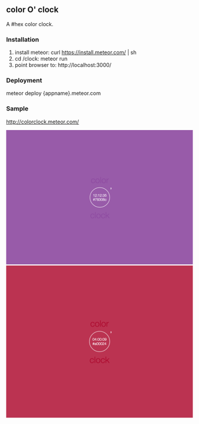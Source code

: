 ## color O' clock
A #hex color clock.

### Installation 
1. install meteor: curl https://install.meteor.com/ | sh
2. cd /clock: meteor run
3. point browser to: http://localhost:3000/

### Deployment
meteor deploy {appname}.meteor.com

### Sample
http://colorclock.meteor.com/

![alt tag](https://github.com/jackdeng/colorClock/blob/master/assets/image2.png)
![alt tag](https://github.com/jackdeng/colorClock/blob/master/assets/image3.png)
